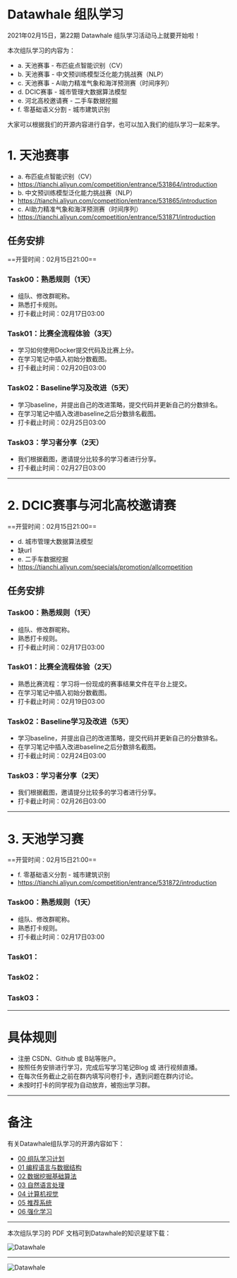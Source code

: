 ﻿
# Datawhale 组队学习

2021年02月15日，第22期 Datawhale 组队学习活动马上就要开始啦！

本次组队学习的内容为：

- a. 天池赛事 - 布匹疵点智能识别（CV）
- b. 天池赛事 - 中文预训练模型泛化能力挑战赛（NLP）
- c. 天池赛事 - AI助力精准气象和海洋预测赛（时间序列）
- d. DCIC赛事 - 城市管理大数据算法模型
- e. 河北高校邀请赛 - 二手车数据挖掘
- f. 零基础语义分割 - 城市建筑识别


大家可以根据我们的开源内容进行自学，也可以加入我们的组队学习一起来学。



# 1. 天池赛事

- a. 布匹疵点智能识别（CV）
- https://tianchi.aliyun.com/competition/entrance/531864/introduction
- b. 中文预训练模型泛化能力挑战赛（NLP）
- https://tianchi.aliyun.com/competition/entrance/531865/introduction
- c. AI助力精准气象和海洋预测赛（时间序列）
- https://tianchi.aliyun.com/competition/entrance/531871/introduction

## 任务安排

==开营时间：02月15日21:00==

### Task00：熟悉规则（1天）

- 组队、修改群昵称。
- 熟悉打卡规则。
- 打卡截止时间：02月17日03:00

### Task01：比赛全流程体验（3天）

- 学习如何使用Docker提交代码及比赛上分。
- 在学习笔记中插入初始分数截图。
- 打卡截止时间：02月20日03:00


### Task02：Baseline学习及改进（5天）

- 学习baseline，并提出自己的改进策略，提交代码并更新自己的分数排名。
- 在学习笔记中插入改进baseline之后分数排名截图。
- 打卡截止时间：02月25日03:00


### Task03：学习者分享（2天）

- 我们根据截图，邀请提分比较多的学习者进行分享。
- 打卡截止时间：02月27日03:00

---
# 2. DCIC赛事与河北高校邀请赛

==开营时间：02月15日21:00==

- d. 城市管理大数据算法模型
- 缺url
- e. 二手车数据挖掘
- https://tianchi.aliyun.com/specials/promotion/allcompetition

## 任务安排

### Task00：熟悉规则（1天）

- 组队、修改群昵称。
- 熟悉打卡规则。
- 打卡截止时间：02月17日03:00

### Task01：比赛全流程体验（2天）

- 熟悉比赛流程：学习将一份现成的赛事结果文件在平台上提交。
- 在学习笔记中插入初始分数截图。
- 打卡截止时间：02月19日03:00

### Task02：Baseline学习及改进（5天）

- 学习baseline，并提出自己的改进策略，提交代码并更新自己的分数排名。
- 在学习笔记中插入改进baseline之后分数排名截图。
- 打卡截止时间：02月24日03:00

### Task03：学习者分享（2天）

- 我们根据截图，邀请提分比较多的学习者进行分享。
- 打卡截止时间：02月26日03:00


---

# 3. 天池学习赛

==开营时间：02月15日21:00==

- f. 零基础语义分割 - 城市建筑识别
- https://tianchi.aliyun.com/competition/entrance/531872/introduction

### Task00：熟悉规则（1天）

- 组队、修改群昵称。
- 熟悉打卡规则。
- 打卡截止时间：02月17日03:00

### Task01：




### Task02：



### Task03：




---
# 具体规则
- 注册 CSDN、Github 或 B站等账户。
- 按照任务安排进行学习，完成后写学习笔记Blog 或 进行视频直播。
- 在每次任务截止之前在群内填写问卷打卡，遇到问题在群内讨论。
- 未按时打卡的同学视为自动放弃，被抱出学习群。


---
# 备注

有关Datawhale组队学习的开源内容如下：

- [00 组队学习计划](https://github.com/datawhalechina/team-learning)
- [01 编程语言与数据结构](https://github.com/datawhalechina/team-learning-program)
- [02 数据挖掘基础算法](https://github.com/datawhalechina/team-learning-data-mining)
- [03 自然语言处理](https://github.com/datawhalechina/team-learning-nlp)
- [04 计算机视觉](https://github.com/datawhalechina/team-learning-cv)
- [05 推荐系统](https://github.com/datawhalechina/team-learning-rs)
- [06 强化学习](https://github.com/datawhalechina/team-learning-rl)



---
本次组队学习的 PDF 文档可到Datawhale的知识星球下载：

![Datawhale](https://img-blog.csdnimg.cn/2020072621074658.png)


---
![Datawhale](https://img-blog.csdnimg.cn/20200726211045814.png)







